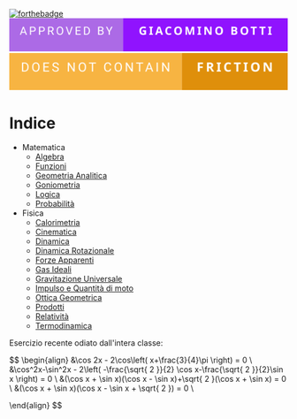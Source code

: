 [![forthebadge](https://forthebadge.com/images/badges/gluten-free.svg)](https://forthebadge.com) ![forthebadge](assets/badges/approved-by-giacomino-botti.svg) ![forthebadge](assets/badges/does-not-contain-friction.svg) 
# Indice
- Matematica
	- [Algebra](Matematica/Algebra.md)
	- [Funzioni](Matematica/Funzioni.md)
	- [Geometria Analitica](Matematica/Geometria%20Analitica.md)
	- [Goniometria](Matematica/Goniometria.md)
	- [Logica](Matematica/Logica.md)
	- [Probabilità](Matematica/Probabilità.md)
- Fisica
	- [Calorimetria](Fisica/Calorimetria.md)
	- [Cinematica](Fisica/Cinematica.md)
	- [Dinamica](Fisica/Dinamica.md)
	- [Dinamica Rotazionale](Dinamica%20Rotazionale.md)
	- [Forze Apparenti](Forze%20Apparenti.md)
	- [Gas Ideali](Fisica/Gas%20Ideali.md)
	- [Gravitazione Universale](Fisica/Gravitazione%20Universale.md)
	- [Impulso e Quantità di moto](Impulso%20e%20Quantità%20di%20moto.md)
	- [Ottica Geometrica](Fisica/Ottica%20Geometrica.md)
	- [Prodotti](Fisica/Prodotti.md)
	- [Relatività](Fisica/Relatività.md)
	- [Termodinamica](Fisica/Termodinamica.md)




Esercizio recente odiato dall'intera classe:

$$
\begin{align}
&\cos 2x - 2\cos\left( x+\frac{3}{4}\pi \right) = 0 \\
&\cos^2x-\sin^2x - 2\left( -\frac{\sqrt{ 2 }}{2} \cos x-\frac{\sqrt{ 2 }}{2}\sin x \right) = 0 \\
&(\cos x + \sin x)(\cos x - \sin x)+\sqrt{ 2 }(\cos x + \sin x) = 0 \\
&(\cos x + \sin x)(\cos x - \sin x + \sqrt{ 2 }) = 0  \\

\end{align}
$$












